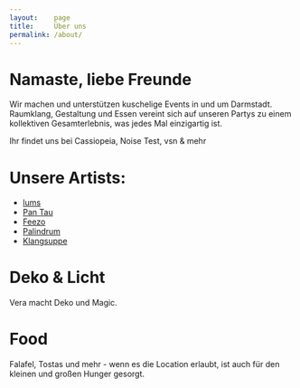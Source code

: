 ```yaml
---
layout:    page
title:     Über uns
permalink: /about/
---
```

# Namaste, liebe Freunde
Wir machen und unterstützen kuschelige Events in und um Darmstadt.
Raumklang, Gestaltung und Essen vereint sich auf unseren Partys zu einem kollektiven Gesamterlebnis, was jedes Mal einzigartig ist.

Ihr findet uns bei Cassiopeia, Noise Test, vsn & mehr

# Unsere Artists:
* <a href="https://soundcloud.com/lumsdnb">lums</a>
* <a href="https://soundcloud.com/pan_tau">Pan Tau</a>
* <a href="https://soundcloud.com/feezo_betrugo">Feezo</a>
* <a href="https://soundcloud.com/palindrum_pnd">Palindrum</a>
* <a href="https://soundcloud.com/klangsuppe">Klangsuppe</a>

# Deko & Licht
Vera macht Deko und Magic.


# Food

Falafel, Tostas und mehr - wenn es die Location erlaubt, ist auch für den kleinen und großen Hunger gesorgt.
